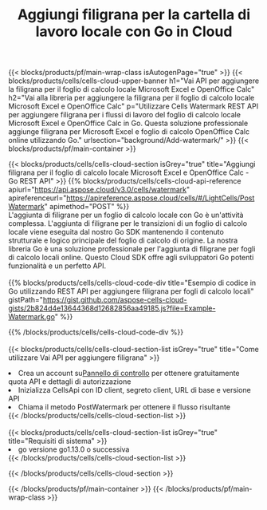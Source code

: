 ﻿---
title:  Aggiungi filigrana per la cartella di lavoro locale con Go in Cloud
description:  API cloud e SDK per l'aggiunta di filigrana per Microsoft Excel e OpenOffice Calc with Go. Aggiunta di filigrana per fogli di calcolo locali da Cells Cloud API SDK for Go.
url: /it/go/background/add-watermark/
---
{{< blocks/products/pf/main-wrap-class isAutogenPage="true" >}}
{{< blocks/products/cells/cells-cloud-upper-banner h1="Vai API per aggiungere la filigrana per il foglio di calcolo locale Microsoft Excel e OpenOffice Calc" h2="Vai alla libreria per aggiungere la filigrana per il foglio di calcolo locale Microsoft Excel e OpenOffice Calc" p="Utilizzare Cells Watermark REST API per aggiungere filigrana per i flussi di lavoro del foglio di calcolo locale Microsoft Excel e OpenOffice Calc in Go. Questa soluzione professionale aggiunge filigrana per Microsoft Excel e foglio di calcolo OpenOffice Calc online utilizzando Go." urlsection="background/Add-watermark/" >}}
{{< blocks/products/pf/main-container >}}

{{< blocks/products/cells/cells-cloud-section isGrey="true" title="Aggiungi filigrana per il foglio di calcolo locale Microsoft Excel e OpenOffice Calc - Go REST API" >}}
{{% blocks/products/cells/cells-cloud-api-reference apiurl="https://api.aspose.cloud/v3.0/cells/watermark" apireferenceurl="https://apireference.aspose.cloud/cells/#/LightCells/PostWatermark" apimethod="POST" %}}
<br/>
L'aggiunta di filigrane per un foglio di calcolo locale con Go è un'attività complessa. L'aggiunta di filigrane per le transizioni di un foglio di calcolo locale viene eseguita dal nostro Go SDK mantenendo il contenuto strutturale e logico principale del foglio di calcolo di origine. La nostra libreria Go è una soluzione professionale per l'aggiunta di filigrane per fogli di calcolo locali online. Questo Cloud SDK offre agli sviluppatori Go potenti funzionalità e un perfetto API.
<br/>
<br/>
{{% blocks/products/cells/cells-cloud-code-div title="Esempio di codice in Go utilizzando REST API per aggiungere filigrana per fogli di calcolo locali" gistPath="https://gist.github.com/aspose-cells-cloud-gists/2b824d4e13644368d12682856aa49185.js?file=Example-Watermark.go" %}}
  
{{% /blocks/products/cells/cells-cloud-code-div %}}
<br/>
<br/>
{{< blocks/products/cells/cells-cloud-section-list isGrey="true" title="Come utilizzare Vai API per aggiungere filigrana" >}}
<li> Crea un account su<a href="https://dashboard.aspose.cloud/">Pannello di controllo</a> per ottenere gratuitamente quota API e dettagli di autorizzazione</li>
<li>Inizializza CellsApi con ID client, segreto client, URL di base e versione API</li>
<li>Chiama il metodo PostWatermark per ottenere il flusso risultante</li>
{{< /blocks/products/cells/cells-cloud-section-list >}}
<br/>
<br/>
{{< blocks/products/cells/cells-cloud-section-list isGrey="true" title="Requisiti di sistema" >}}
<li>go versione go1.13.0 o successiva</li>
{{< /blocks/products/cells/cells-cloud-section-list >}}

{{< /blocks/products/cells/cells-cloud-section >}}

{{< /blocks/products/pf/main-container >}}
{{< /blocks/products/pf/main-wrap-class >}}
